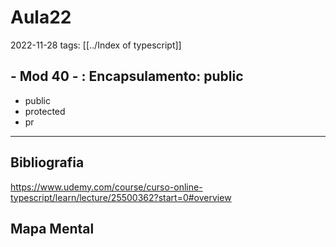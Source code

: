 # Aula22
2022-11-28
tags: [[../Index of typescript]]

## - Mod 40 - : Encapsulamento: public

* public
* protected
* pr

-----------------------------------------------
## Bibliografia

https://www.udemy.com/course/curso-online-typescript/learn/lecture/25500362?start=0#overview

## Mapa Mental